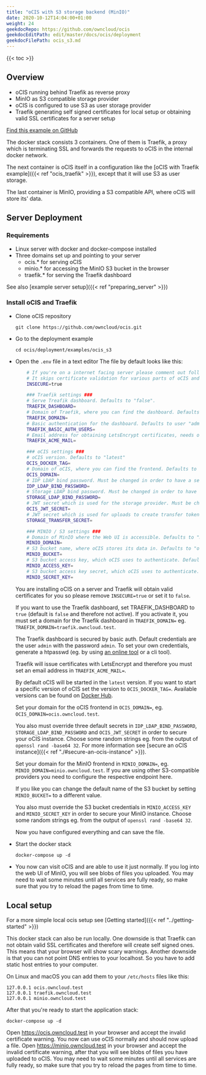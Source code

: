 ```yaml
---
title: "oCIS with S3 storage backend (MinIO)"
date: 2020-10-12T14:04:00+01:00
weight: 24
geekdocRepo: https://github.com/owncloud/ocis
geekdocEditPath: edit/master/docs/ocis/deployment
geekdocFilePath: ocis_s3.md
---
```


{{< toc >}}

## Overview

* oCIS running behind Traefik as reverse proxy
* MinIO as S3 compatible storage provider
* oCIS is configured to use S3 as user storage provider
* Traefik generating self signed certificates for local setup or obtaining valid SSL certificates for a server setup

[Find this example on GitHub](https://github.com/owncloud/ocis/tree/master/deployments/examples/ocis_s3)

The docker stack consists 3 containers. One of them is Traefik, a proxy which is terminating SSL and forwards the requests to oCIS in the internal docker network.

The next container is oCIS itself in a configuration like the [oCIS with Traefik example]({{< ref "ocis_traefik" >}}), except that it will use S3 as user storage.

The last container is MinIO, providing a S3 compatible API, where oCIS will store its' data.

## Server Deployment

### Requirements

* Linux server with docker and docker-compose installed
* Three domains set up and pointing to your server
  - ocis.* for serving oCIS
  - minio.* for accessing the MinIO S3 bucket in the browser
  - traefik.* for serving the Traefik dashboard

See also [example server setup]({{< ref "preparing_server" >}})


### Install oCIS and Traefik

* Clone oCIS repository

  `git clone https://github.com/owncloud/ocis.git`

* Go to the deployment example

  `cd ocis/deployment/examples/ocis_s3`

* Open the `.env` file in a text editor
  The file by default looks like this:
  ```bash
      # If you're on a internet facing server please comment out following line.
      # It skips certificate validation for various parts of oCIS and is needed if you use self signed certificates.
      INSECURE=true

      ### Traefik settings ###
      # Serve Treafik dashboard. Defaults to "false".
      TRAEFIK_DASHBOARD=
      # Domain of Traefik, where you can find the dashboard. Defaults to "traefik.owncloud.test"
      TRAEFIK_DOMAIN=
      # Basic authentication for the dashboard. Defaults to user "admin" and password "admin"
      TRAEFIK_BASIC_AUTH_USERS=
      # Email address for obtaining LetsEncrypt certificates, needs only be changed if this is a public facing server
      TRAEFIK_ACME_MAIL=

      ### oCIS settings ###
      # oCIS version. Defaults to "latest"
      OCIS_DOCKER_TAG=
      # Domain of oCIS, where you can find the frontend. Defaults to "ocis.owncloud.test"
      OCIS_DOMAIN=
      # IDP LDAP bind password. Must be changed in order to have a secure oCIS. Defaults to "idp".
      IDP_LDAP_BIND_PASSWORD=
      # Storage LDAP bind password. Must be changed in order to have a secure oCIS. Defaults to "reva".
      STORAGE_LDAP_BIND_PASSWORD=
      # JWT secret which is used for the storage provider. Must be changed in order to have a secure oCIS. Defaults to "Pive-Fumkiu4"
      OCIS_JWT_SECRET=
      # JWT secret which is used for uploads to create transfer tokens. Must be changed in order to have a secure oCIS. Defaults to "replace-me-with-a-transfer-secret"
      STORAGE_TRANSFER_SECRET=

      ### MINIO / S3 settings ###
      # Domain of MinIO where the Web UI is accessible. Defaults to "minio.owncloud.test".
      MINIO_DOMAIN=
      # S3 bucket name, where oCIS stores its data in. Defaults to "ocis-bucket".
      MINIO_BUCKET=
      # S3 bucket access key, which oCIS uses to authenticate. Defaults to "ocis".
      MINIO_ACCESS_KEY=
      # S3 bucket access key secret, which oCIS uses to authenticate. Defaults to "ocis-secret-key".
      MINIO_SECRET_KEY=

  ```

  You are installing oCIS on a server and Traefik will obtain valid certificates for you so please remove `INSECURE=true` or set it to `false`.

  If you want to use the Traefik dashboard, set TRAEFIK_DASHBOARD to `true` (default is `false` and therefore not active). If you activate it, you must set a domain for the Traefik dashboard in `TRAEFIK_DOMAIN=` eg. `TRAEFIK_DOMAIN=traefik.owncloud.test`.

  The Traefik dashboard is secured by basic auth. Default credentials are the user `admin` with the password `admin`. To set your own credentials, generate a htpasswd (eg. by using [an online tool](https://htpasswdgenerator.de/) or a cli tool).

  Traefik will issue certificates with LetsEncrypt and therefore you must set an email address in `TRAEFIK_ACME_MAIL=`.

  By default oCIS will be started in the `latest` version. If you want to start a specific version of oCIS set the version to `OCIS_DOCKER_TAG=`. Available versions can be found on [Docker Hub](https://hub.docker.com/r/owncloud/ocis/tags?page=1&ordering=last_updated).

  Set your domain for the oCIS frontend in `OCIS_DOMAIN=`, eg. `OCIS_DOMAIN=ocis.owncloud.test`.

  You also must override three default secrets in `IDP_LDAP_BIND_PASSWORD`, `STORAGE_LDAP_BIND_PASSWORD` and `OCIS_JWT_SECRET` in order to secure your oCIS instance. Choose some random strings eg. from the output of `openssl rand -base64 32`. For more information see [secure an oCIS instance]({{< ref "./#secure-an-ocis-instance" >}}).

  Set your domain for the MinIO frontend in `MINIO_DOMAIN=`, eg. `MINIO_DOMAIN=minio.owncloud.test`. If you are using other S3-compatible providers you need to configure the respective endpoint here.

  If you like you can change the default name of the S3 bucket by setting `MINIO_BUCKET=` to a different value.

  You also must override the S3 bucket credentials in `MINIO_ACCESS_KEY` and `MINIO_SECRET_KEY` in order to secure your MinIO instance. Choose some random strings eg. from the output of `openssl rand -base64 32`.

  Now you have configured everything and can save the file.

* Start the docker stack

  `docker-compose up -d`

* You now can visit oCIS and are able to use it just normally. If you log into the web UI of MinIO, you will see blobs of files you uploaded. You may need to wait some minutes until all services are fully ready, so make sure that you try to reload the pages from time to time.

## Local setup
For a more simple local ocis setup see [Getting started]({{< ref "../getting-started" >}})

This docker stack can also be run locally. One downside is that Traefik can not obtain valid SSL certificates and therefore will create self signed ones. This means that your browser will show scary warnings. Another downside is that you can not point DNS entries to your localhost. So you have to add static host entries to your computer.

On Linux and macOS you can add them to your `/etc/hosts` files like this:
```
127.0.0.1 ocis.owncloud.test
127.0.0.1 traefik.owncloud.test
127.0.0.1 minio.owncloud.test
```

After that you're ready to start the application stack:

`docker-compose up -d`

 Open https://ocis.owncloud.test in your browser and accept the invalid certificate warning. You now can use oCIS normally and should now upload a file. Open https://minio.owncloud.test in your browser and accept the invalid certificate warning, after that you will see blobs of files you have uploaded to oCIS. You may need to wait some minutes until all services are fully ready, so make sure that you try to reload the pages from time to time.
